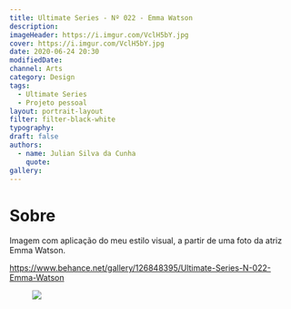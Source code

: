 ```yaml
---
title: Ultimate Series - Nº 022 - Emma Watson
description:
imageHeader: https://i.imgur.com/VclH5bY.jpg
cover: https://i.imgur.com/VclH5bY.jpg
date: 2020-06-24 20:30
modifiedDate:
channel: Arts
category: Design
tags:
  - Ultimate Series
  - Projeto pessoal
layout: portrait-layout
filter: filter-black-white
typography:
draft: false
authors:
  - name: Julian Silva da Cunha
    quote:
gallery:
---
```


# Sobre

Imagem com aplicação do meu estilo visual, a partir de uma foto da atriz Emma Watson.

https://www.behance.net/gallery/126848395/Ultimate-Series-N-022-Emma-Watson

<figure>
<img src="https://i.imgur.com/VclH5bY.jpg" className="max-w-none mx-auto block"/>
</figure>
